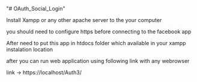 "# OAuth_Social_Login" 

Install Xampp or any other apache server to the your computer 

you should need to configure https before connecting to the facebook app

After need to put this app in htdocs folder which available in your xampp instalation location

after you can run web application using following link with any webrowser

link -> https://localhost/Auth3/ 
